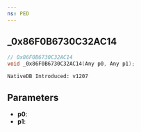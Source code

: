 ```yaml
---
ns: PED
---
```

## _0x86F0B6730C32AC14

```c
// 0x86F0B6730C32AC14
void _0x86F0B6730C32AC14(Any p0, Any p1);
```

```
NativeDB Introduced: v1207
```

## Parameters
* **p0**:
* **p1**:
